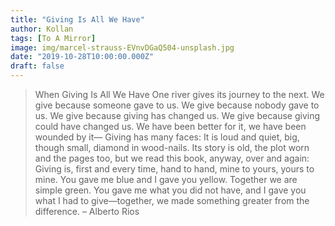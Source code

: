 ```yaml
---
title: "Giving Is All We Have"
author: Kollan
tags: [To A Mirror]
image: img/marcel-strauss-EVnvDGaQ504-unsplash.jpg
date: "2019-10-28T10:00:00.000Z"
draft: false
---
```


>When Giving Is All We Have
>One river gives
>its journey to the next.
>We give because someone gave to us.
>We give because nobody gave to us.
>We give because giving has changed us.
>We give because giving could have changed us.
>We have been better for it,
>we have been wounded by it—
>Giving has many faces: It is loud and quiet,
>big, though small, diamond in wood-nails.
>Its story is old, the plot worn and the pages too,
>but we read this book, anyway, over and again:
>Giving is, first and every time, hand to hand,
>mine to yours, yours to mine.
>You gave me blue and I gave you yellow.
>Together we are simple green. You gave me
>what you did not have, and I gave you
>what I had to give—together, we made
>something greater from the difference.
 – Alberto Rios
